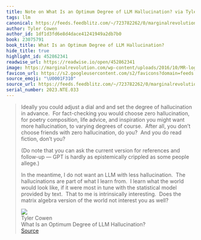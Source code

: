 ```yaml
---
title: Note on What Is an Optimum Degree of LLM Hallucination? via Tyler Cowen
tags: llm
canonical: https://feeds.feedblitz.com/~/723782262/0/marginalrevolution~What-is-an-optimum-degree-of-LLM-hallucination.html
author: Tyler Cowen
author_id: 1df1d3fd6e8d4dace41241949a2db7b0
book: 23075791
book_title: What Is an Optimum Degree of LLM Hallucination?
hide_title: true
highlight_id: 452862341
readwise_url: https://readwise.io/open/452862341
image: https://marginalrevolution.com/wp-content/uploads/2016/10/MR-logo-thumbnail.png
favicon_url: https://s2.googleusercontent.com/s2/favicons?domain=feeds.feedblitz.com
source_emoji: "\U0001F310"
source_url: https://feeds.feedblitz.com/~/723782262/0/marginalrevolution~What-is-an-optimum-degree-of-LLM-hallucination.html#:~:text=Ideally%20you%20could,you%20as%20well%3F
serial_number: 2023.NTE.033
---
```

> Ideally you could adjust a dial and and set the degree of hallucination in advance.  For fact-checking you would choose zero hallucination, for poetry composition, life advice, and inspiration you might want more hallucination, to varying degrees of course.  After all, you don’t choose friends with zero hallucination, do you?  And you do read fiction, don’t you?
> 
> (Do note that you can ask the current version for references and follow-up — GPT is hardly as epistemically crippled as some people allege.)
> 
> In the meantime, I do not want an LLM with less hallucination.  The hallucinations are part of what I learn from.  I learn what the world would look like, if it were most in tune with the statistical model provided by text.  That to me is intrinsically interesting.  Does the matrix algebra version of the world not interest you as well?
> <div class="quoteback-footer"><div class="quoteback-avatar"><img class="mini-favicon" src="https://s2.googleusercontent.com/s2/favicons?domain=feeds.feedblitz.com"></div><div class="quoteback-metadata"><div class="metadata-inner"><span style="display:none">FROM:</span><div aria-label="Tyler Cowen" class="quoteback-author"> Tyler Cowen</div><div aria-label="What Is an Optimum Degree of LLM Hallucination?" class="quoteback-title"> What Is an Optimum Degree of LLM Hallucination?</div></div></div><div class="quoteback-backlink"><a target="_blank" aria-label="go to the full text of this quotation" rel="noopener" href="https://feeds.feedblitz.com/~/723782262/0/marginalrevolution~What-is-an-optimum-degree-of-LLM-hallucination.html#:~:text=Ideally%20you%20could,you%20as%20well%3F" class="quoteback-arrow"> Source</a></div></div>